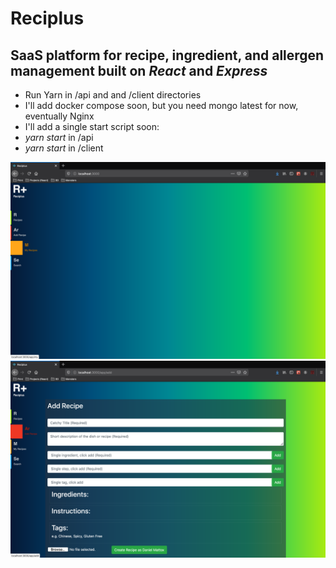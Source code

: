 # Reciplus

## SaaS platform for recipe, ingredient, and allergen management built on *React* and *Express*

- Run Yarn in /api and and /client directories
- I'll add docker compose soon, but you need mongo latest for now, eventually Nginx
- I'll add a single start script soon:
- *yarn start* in /api
- *yarn start* in /client

![Screenshot](1.png)
![Screenshot](2.png)

